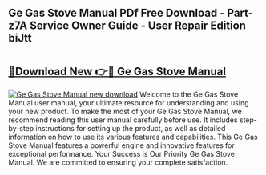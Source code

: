 ## Ge Gas Stove Manual PDf Free Download - Part-z7A Service Owner Guide - User Repair Edition biJtt

# <h2><a href="http://bc28502.oget.top/?id=Ge+Gas+Stove+Manual">🔗Download New 👉🔴 Ge Gas Stove Manual</a></h2>

[![Ge Gas Stove Manual new download](https://i.imgur.com/5g1atiW.png)](http://bc28502.oget.top/?id=Ge+Gas+Stove+Manual)
Welcome to the Ge Gas Stove Manual user manual, your ultimate resource for understanding and using your new product. To make the most of your Ge Gas Stove Manual, we recommend reading this user manual carefully before use. It includes step-by-step instructions for setting up the product, as well as detailed information on how to use its various features and capabilities. This Ge Gas Stove Manual features a powerful engine and innovative features for exceptional performance. Your Success is Our Priority Ge Gas Stove Manual. We are committed to ensuring your complete satisfaction.
